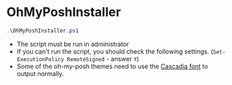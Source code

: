 # OhMyPoshInstaller
```ps1
.\OhMyPoshInstaller.ps1
```
- The script must be run in administrator
- If you can't run the script, you should check the following settings.
  (`Set-ExecutionPolicy RemoteSigned` - answer `Y`)
- Some of the oh-my-posh themes need to use the [Cascadia font](https://github.com/microsoft/cascadia-code) to output normally.